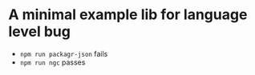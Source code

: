 # A minimal example lib for language level bug

* `npm run packagr-json` fails
* `npm run ngc` passes